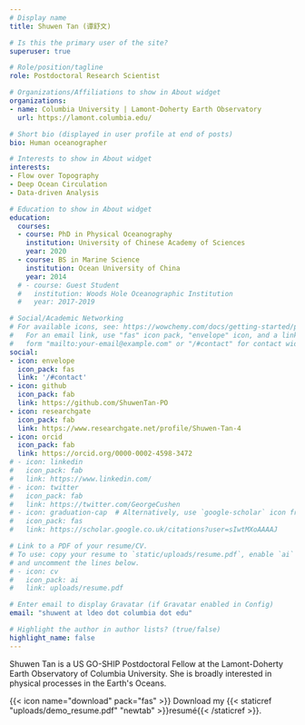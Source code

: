 ```yaml
---
# Display name
title: Shuwen Tan (谭舒文)

# Is this the primary user of the site?
superuser: true

# Role/position/tagline
role: Postdoctoral Research Scientist

# Organizations/Affiliations to show in About widget
organizations:
- name: Columbia University | Lamont-Doherty Earth Observatory
  url: https://lamont.columbia.edu/

# Short bio (displayed in user profile at end of posts)
bio: Human oceanographer

# Interests to show in About widget
interests:
- Flow over Topography
- Deep Ocean Circulation
- Data-driven Analysis

# Education to show in About widget
education:
  courses:
  - course: PhD in Physical Oceanography
    institution: University of Chinese Academy of Sciences
    year: 2020
  - course: BS in Marine Science
    institution: Ocean University of China
    year: 2014
  # - course: Guest Student
  #   institution: Woods Hole Oceanographic Institution
  #   year: 2017-2019

# Social/Academic Networking
# For available icons, see: https://wowchemy.com/docs/getting-started/page-builder/#icons
#   For an email link, use "fas" icon pack, "envelope" icon, and a link in the
#   form "mailto:your-email@example.com" or "/#contact" for contact widget.
social:
- icon: envelope
  icon_pack: fas
  link: '/#contact'
- icon: github
  icon_pack: fab
  link: https://github.com/ShuwenTan-PO
- icon: researchgate
  icon_pack: fab
  link: https://www.researchgate.net/profile/Shuwen-Tan-4
- icon: orcid
  icon_pack: fab
  link: https://orcid.org/0000-0002-4598-3472
# - icon: linkedin
#   icon_pack: fab
#   link: https://www.linkedin.com/
# - icon: twitter
#   icon_pack: fab
#   link: https://twitter.com/GeorgeCushen
# - icon: graduation-cap  # Alternatively, use `google-scholar` icon from `ai` icon pack
#   icon_pack: fas
#   link: https://scholar.google.co.uk/citations?user=sIwtMXoAAAAJ

# Link to a PDF of your resume/CV.
# To use: copy your resume to `static/uploads/resume.pdf`, enable `ai` icons in `params.toml`, 
# and uncomment the lines below.
# - icon: cv
#   icon_pack: ai
#   link: uploads/resume.pdf

# Enter email to display Gravatar (if Gravatar enabled in Config)
email: "shuwent at ldeo dot columbia dot edu"

# Highlight the author in author lists? (true/false)
highlight_name: false
---
```


Shuwen Tan is a US GO-SHIP Postdoctoral Fellow at the Lamont-Doherty Earth Observatory of Columbia University. She is broadly interested in physical processes in the Earth's Oceans. 

{{< icon name="download" pack="fas" >}} Download my {{< staticref "uploads/demo_resume.pdf" "newtab" >}}resumé{{< /staticref >}}.
